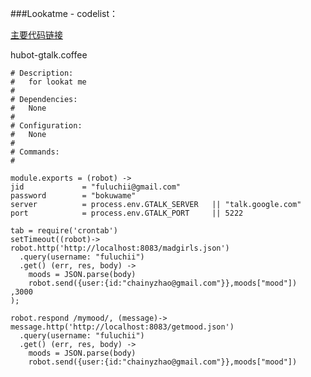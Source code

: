 ###Lookatme - codelist：

[主要代码链接](https://github.com/fuluchii/LookAtMe)

hubot-gtalk.coffee

	# Description:
	#   for lookat me
	#
	# Dependencies:
	#   None
	#
	# Configuration:
	#   None
	#
	# Commands:
	#   

	module.exports = (robot) ->
  	jid             = "fuluchii@gmail.com"
  	password        = "bokuwame"
  	server          = process.env.GTALK_SERVER   || "talk.google.com"
  	port            = process.env.GTALK_PORT     || 5222
	
  	tab = require('crontab')
  	setTimeout((robot)->
    robot.http('http://localhost:8083/madgirls.json')
      .query(username: "fuluchii")
      .get() (err, res, body) ->
        moods = JSON.parse(body)
        robot.send({user:{id:"chainyzhao@gmail.com"}},moods["mood"])
  	,3000
  	);
  
  	robot.respond /mymood/, (message)->   
    message.http('http://localhost:8083/getmood.json')
      .query(username: "fuluchii")
      .get() (err, res, body) ->
        moods = JSON.parse(body)
        robot.send({user:{id:"chainyzhao@gmail.com"}},moods["mood"])
  